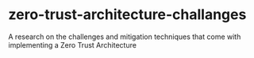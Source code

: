 # zero-trust-architecture-challanges
A research on the challenges and mitigation techniques that come with implementing a Zero Trust Architecture
